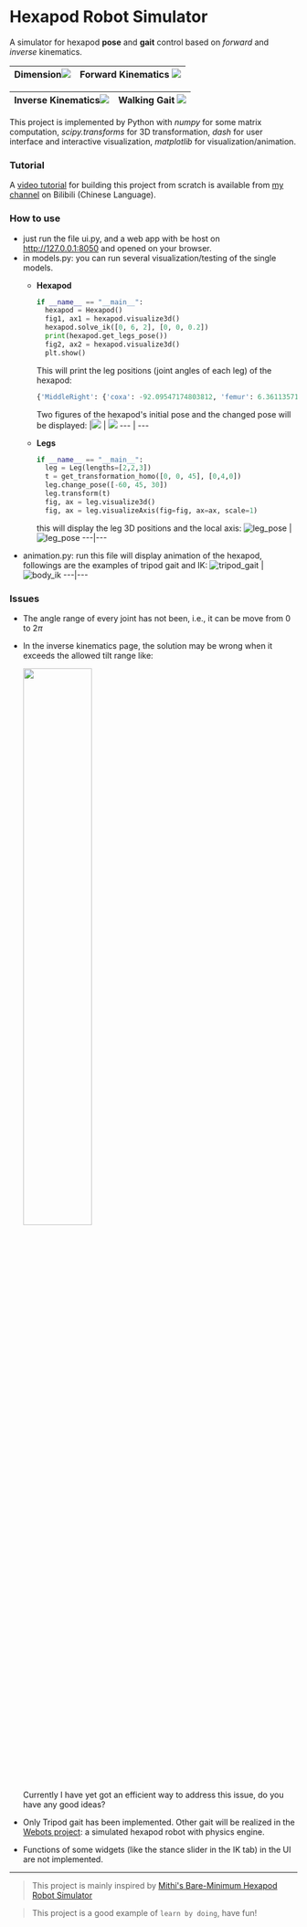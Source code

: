 # Hexapod Robot Simulator

A simulator for hexapod **pose** and **gait** control based on *forward* and *inverse* kinematics.

|Dimension![](media/useage-dimension.gif) |Forward Kinematics ![](media/useage-fk.gif)
--- | ---

|Inverse Kinematics![](media/useage-ik.gif) |Walking Gait ![](media/useage-gait.gif)
--- | ---

This project is implemented by Python with *numpy* for some matrix computation, *scipy.transforms* for 3D transformation, *dash* for user interface and interactive visualization, *matplotlib* for visualization/animation. 

### Tutorial
A [video tutorial](https://www.bilibili.com/video/BV1qF41167Sx) for building this project from scratch is available from [my channel](https://space.bilibili.com/13031745) on Bilibili (Chinese Language).

### How to use
+ just run the file ui.py, and a web app with be host on http://127.0.0.1:8050 and opened on your browser.
+ in models.py: you can run several visualization/testing of the single models.
  + **Hexapod** 
    ```python
    if __name__ == "__main__":
      hexapod = Hexapod()
      fig1, ax1 = hexapod.visualize3d()
      hexapod.solve_ik([0, 6, 2], [0, 0, 0.2])
      print(hexapod.get_legs_pose())
      fig2, ax2 = hexapod.visualize3d()
      plt.show()
    ```
    This will print the leg positions (joint angles of each leg) of the hexapod:
    ```python
    {'MiddleRight': {'coxa': -92.09547174803812, 'femur': 6.36113571972891, 'tibia': -64.60434061668676}, 'FrontRight': {'coxa': -45.09639870158676, 'femur': 0.09531185287904773, 'tibia': -78.66206919332849}, 'FrontLeft': {'coxa': 45.10012726867826, 'femur': -12.077624233788663, 'tibia': -64.00686346144602}, 'MiddleLeft': {'coxa': 88.11133082594907, 'femur': -18.539795381247323, 'tibia': -49.1551576670496}, 'RearLeft': {'coxa': 130.89088550579493, 'femur': -11.540579859453953, 'tibia': -40.477079527074935}, 'RearRight': {'coxa': -139.3256544041924, 'femur': 0.7673781486253016, 'tibia': -44.45742377675202}}
    ```
    
    Two figures of the hexapod's initial pose and the changed pose will be displayed:
    |![](media/plt_ex1_initial.png) | ![](media/plt_ex1_ik.png)
    --- | ---
    
  + **Legs**
    ```python
    if __name__ == "__main__":
      leg = Leg(lengths=[2,2,3])
      t = get_transformation_homo([0, 0, 45], [0,4,0])
      leg.change_pose([-60, 45, 30])
      leg.transform(t)
      fig, ax = leg.visualize3d()
      fig, ax = leg.visualizeAxis(fig=fig, ax=ax, scale=1)
    ```
    this will display the leg 3D positions and the local axis:
    ![leg_pose](media/leg_pose1.png) | ![leg_pose](media/leg_pose2.png) 
    ---|---
+ animation.py: run this file will display animation of the hexapod, followings are the examples of tripod gait and IK:
    ![tripod_gait](media/plt_ani_tripod_gait.gif) | ![body_ik](media/plt_body_ik.gif) 
    ---|---

### Issues
+ The angle range of every joint has not been, i.e., it can be move from 0 to $2\pi$
+ In the inverse kinematics page, the solution may be wrong when it exceeds the allowed tilt range like:
  <!-- ![ik_issue](media/ik-issue.gif) -->

  <img src="https://github.com/XuelongSun/HexapodRobotSimulation/blob/main/media/ik-issue.gif" width=50%>
  
  Currently I have yet got an efficient way to address this issue, do you have any good ideas? 
+ Only Tripod gait has been implemented. Other gait will be realized in the [Webots project](): a simulated hexapod robot with physics engine.
+ Functions of some widgets (like the stance slider in the IK tab) in the UI are not implemented. 

---

> This project is mainly inspired by [Mithi's Bare-Minimum Hexapod Robot Simulator](https://github.com/mithi/hexapod)

> This project is a good example of `learn by doing`, have fun!


